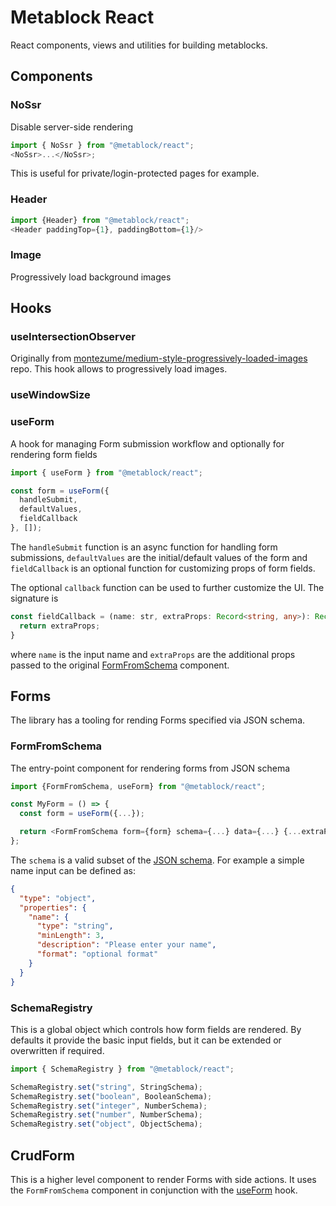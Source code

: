 # Metablock React

React components, views and utilities for building metablocks.

## Components

### NoSsr

Disable server-side rendering

```js
import { NoSsr } from "@metablock/react";
<NoSsr>...</NoSsr>;
```

This is useful for private/login-protected pages for example.

### Header

```js
import {Header} from "@metablock/react";
<Header paddingTop={1}, paddingBottom={1}/>
```

### Image

Progressively load background images

## Hooks

### useIntersectionObserver

Originally from [montezume/medium-style-progressively-loaded-images](https://github.com/montezume/medium-style-progressively-loaded-images) repo.
This hook allows to progressively load images.

### useWindowSize

### useForm

A hook for managing Form submission workflow and optionally for rendering form fields

```typescript
import { useForm } from "@metablock/react";

const form = useForm({
  handleSubmit,
  defaultValues,
  fieldCallback
}, []);
```

The `handleSubmit` function is an async function for handling form submissions, `defaultValues` are the initial/default values of the form and `fieldCallback` is an optional function for customizing props of form fields.

The optional `callback` function can be used to further customize the UI. The signature is

```typescript
const fieldCallback = (name: str, extraProps: Record<string, any>): Record<string, any> => {
  return extraProps;
}
```

where `name` is the input name and `extraProps` are the additional props passed to the original [FormFromSchema](#formfromschema) component.

## Forms

The library has a tooling for rending Forms specified via JSON schema.

### FormFromSchema

The entry-point component for rendering forms from JSON schema

```js
import {FormFromSchema, useForm} from "@metablock/react";

const MyForm = () => {
  const form = useForm({...});

  return <FormFromSchema form={form} schema={...} data={...} {...extraProps}/>
};
```

The `schema` is a valid subset of the [JSON schema](https://json-schema.org/). For example a simple name input can be defined as:

```json
{
  "type": "object",
  "properties": {
    "name": {
      "type": "string",
      "minLength": 3,
      "description": "Please enter your name",
      "format": "optional format"
    }
  }
}
```

### SchemaRegistry

This is a global object which controls how form fields are rendered. By defaults it provide the basic input fields, but it can be extended or overwritten if required.

```js
import { SchemaRegistry } from "@metablock/react";

SchemaRegistry.set("string", StringSchema);
SchemaRegistry.set("boolean", BooleanSchema);
SchemaRegistry.set("integer", NumberSchema);
SchemaRegistry.set("number", NumberSchema);
SchemaRegistry.set("object", ObjectSchema);
```

## CrudForm

This is a higher level component to render Forms with side actions. It uses the `FormFromSchema` component in conjunction with the [useForm](#useform) hook.
